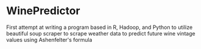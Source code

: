 # WinePredictor
First attempt at writing a program based in R, Hadoop, and Python
to utilize beautiful soup scraper to scrape weather data to predict
future wine vintage values using Ashenfelter's formula
